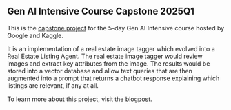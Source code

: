## Gen AI Intensive Course Capstone 2025Q1

This is the [capstone project](https://www.kaggle.com/competitions/gen-ai-intensive-course-capstone-2025q1) for the 5-day Gen AI Intensive course hosted by Google and Kaggle. 

It is an implementation of a real estate image tagger which evolved into a Real Estate Listing Agent. The real estate image tagger would review images and extract key attributes from the image. The results would be stored into a vector database and allow text queries that are then augmented into a prompt that returns a chatbot response explaining which listings are relevant, if any at all.

To learn more about this project, visit the [blogpost](https://medium.com/@rachel.cheuk/gen-ai-intensive-course-capstone-2025q1-5278d858155d).
